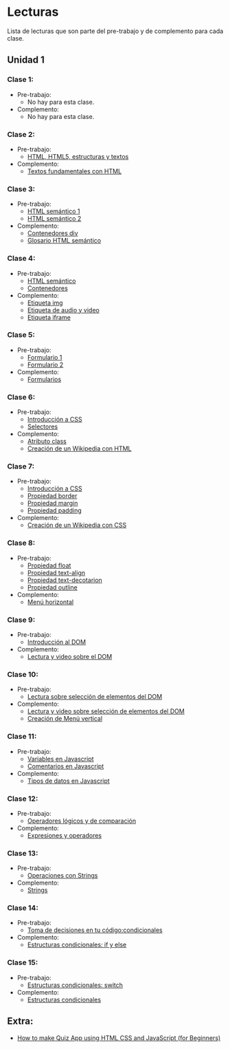 # Lecturas
Lista de lecturas que son parte del pre-trabajo y de complemento para cada clase.
## Unidad 1
### Clase 1:
* Pre-trabajo:
  * No hay para esta clase.
* Complemento:
  * No hay para esta clase.


### Clase 2:
* Pre-trabajo:
  * [HTML, HTML5, estructuras y textos](https://curriculum.laboratoria.la/es/topics/html/02-html5/01-markup)
* Complemento:
  * [Textos fundamentales con HTML](https://developer.mozilla.org/en-US/docs/Learn/HTML/Introduction_to_HTML/HTML_text_fundamentals)

### Clase 3:
* Pre-trabajo:
  * [HTML semántico 1](https://curriculum.laboratoria.la/es/topics/html/02-html5/02-semantic-html)
  * [HTML semántico 2](https://developer.mozilla.org/es/docs/Learn/HTML/Introduction_to_HTML/Document_and_website_structure)
* Complemento:
  * [Contenedores div](https://developer.mozilla.org/en-US/docs/Web/HTML/Element/div)
  * [Glosario HTML semántico](https://developer.mozilla.org/en-US/docs/Glossary/Semantics#semantics_in_html)

### Clase 4:
* Pre-trabajo:
  * [HTML semántico](https://developer.mozilla.org/en-US/docs/Glossary/Semantics#semantics_in_html)
  * [Contenedores](https://developer.mozilla.org/en-US/docs/Web/HTML/Element/div)
* Complemento:
  * [Etiqueta img](https://developer.mozilla.org/es/docs/Web/HTML/Element/img)
  * [Etiqueta de audio y video](https://developer.mozilla.org/en-US/docs/Learn/HTML/Multimedia_and_embedding/Video_and_audio_content)
  * [Etiqueta iframe](https://developer.mozilla.org/es/docs/Web/HTML/Element/iframe)

### Clase 5:
* Pre-trabajo:
  * [Formulario 1](https://curriculum.laboratoria.la/es/topics/html/02-html5/03-forms)
  * [Formulario 2](https://developer.mozilla.org/es/docs/Web/HTML/Element/form)
* Complemento:
  * [Formularios](https://www.w3schools.com/html/html_forms.asp)

### Clase 6:
* Pre-trabajo:
  * [Introducción a CSS](https://curriculum.laboratoria.la/es/topics/css/01-css/01-intro-css)
  * [Selectores](https://developer.mozilla.org/es/docs/Web/CSS/CSS_Selectors)
* Complemento:
  * [Atributo class](https://developer.mozilla.org/es/docs/Web/HTML/Global_attributes/class)
  * [Creación de un Wikipedia con HTML](https://www.youtube.com/watch?v=9w5ITAr2hlQ)

### Clase 7:
* Pre-trabajo:
  * [Introducción a CSS](https://curriculum.laboratoria.la/es/topics/css/01-css/01-intro-css)
  * [Propiedad border](https://developer.mozilla.org/es/docs/Web/CSS/border)
  * [Propiedad margin](https://www.w3schools.com/css/css_margin.asp)
  * [Propiedad padding](https://www.w3schools.com/css/css_padding.asp)
* Complemento:
  * [Creación de un Wikipedia con CSS](https://www.youtube.com/watch?v=RBeCotNZUq4)

### Clase 8:
* Pre-trabajo:
  * [Propiedad float](https://www.w3schools.com/css/css_float.asp)
  * [Propiedad text-align](https://www.w3schools.com/cssref/pr_text_text-align.ASP)
  * [Propiedad text-decotarion](https://www.w3schools.com/cssref/pr_text_text-decoration.asp)
  * [Propiedad outline](https://www.w3schools.com/css/css_outline.asp)
* Complemento:
  * [Menú horizontal](https://www.youtube.com/watch?v=RSc3houasjA)

### Clase 9:
* Pre-trabajo:
  * [Introducción al DOM](https://developer.mozilla.org/es/docs/Web/API/Document_Object_Model/Introduction#.c2.bfqu.c3.a9_es_el_dom.3f)
* Complemento:
  * [Lectura y video sobre el DOM](https://curriculum.laboratoria.la/es/topics/browser/02-dom/01-dom)

### Clase 10:
* Pre-trabajo:
  * [Lectura sobre selección de elementos del DOM](https://curriculum.laboratoria.la/es/topics/browser/02-dom/03-1-dom-methods-selection)
* Complemento:
  * [Lectura y video sobre selección de elementos del DOM](https://curriculum.laboratoria.la/es/topics/browser/02-dom/03-1-dom-methods-selection)
  * [Creación de Menú vertical](https://www.youtube.com/watch?v=tk6DAx5Crn4)

### Clase 11:
* Pre-trabajo:
  * [Variables en Javascript](https://curriculum.laboratoria.la/es/topics/javascript/01-basics/01-values-variables-and-types)
  * [Comentarios en Javascript](https://curriculum.laboratoria.la/es/topics/javascript/01-basics/03-comments)
* Complemento:
  * [Tipos de datos en Javascript](https://developer.mozilla.org/es/docs/Web/JavaScript/Data_structures#valores_primitivos)

### Clase 12:
* Pre-trabajo:
  * [Operadores lógicos y de comparación](https://curriculum.laboratoria.la/es/topics/javascript/01-basics/01-values-variables-and-types)
* Complemento:
  * [Expresiones y operadores](https://developer.mozilla.org/es/docs/Web/JavaScript/Guide/Expressions_and_Operators)

### Clase 13:
* Pre-trabajo:
  * [Operaciones con Strings](https://curriculum.laboratoria.la/es/topics/javascript/06-strings/01-strings)
* Complemento:
  * [Strings](https://javascript.info/string)

### Clase 14:
* Pre-trabajo:
  * [Toma de decisiones en tu código:condicionales](https://developer.mozilla.org/es/docs/Learn/JavaScript/Building_blocks/conditionals)
* Complemento:
  * [Estructuras condicionales: if y else](https://curriculum.laboratoria.la/es/topics/javascript/02-flow-control/01-conditionals-and-loops)

### Clase 15:
* Pre-trabajo:
  * [Estructuras condicionales: switch](https://curriculum.laboratoria.la/es/topics/javascript/02-flow-control/01-conditionals-and-loops)
* Complemento:
  * [Estructuras condicionales](https://curriculum.laboratoria.la/es/topics/javascript/02-flow-control/01-conditionals-and-loops)

## Extra:
* [How to make Quiz App using HTML CSS and JavaScript (for Beginners)](https://www.youtube.com/watch?v=2jwdyO_UunE)



































